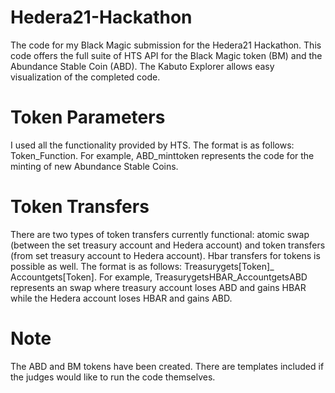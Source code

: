 # Hedera21-Hackathon
The code for my Black Magic submission for the Hedera21 Hackathon. This code offers the full suite of HTS API for the Black Magic token (BM) and the Abundance Stable Coin (ABD). The Kabuto Explorer allows easy visualization of the completed code.

# Token Parameters
I used all the functionality provided by HTS. The format is as follows: Token_Function. For example, ABD_minttoken represents the code for the minting of new Abundance Stable Coins.

# Token Transfers
There are two types of token transfers currently functional: atomic swap (between the set treasury account and Hedera account) and token transfers (from set treasury account to Hedera account). Hbar transfers for tokens is possible as well. The format is as follows: Treasurygets[Token]_ Accountgets[Token]. For example, TreasurygetsHBAR_AccountgetsABD represents an swap where treasury account loses ABD and gains HBAR while the Hedera account loses HBAR and gains ABD.

# Note
The ABD and BM tokens have been created. There are templates included if the judges would like to run the code themselves.

